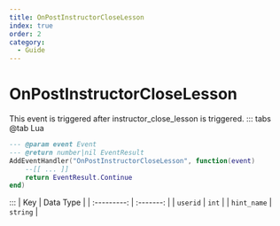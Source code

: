 ```yaml
---
title: OnPostInstructorCloseLesson
index: true
order: 2
category:
  - Guide
---
```


# OnPostInstructorCloseLesson
This event is triggered after instructor_close_lesson is triggered.
::: tabs
@tab Lua
```lua
--- @param event Event
--- @return number|nil EventResult
AddEventHandler("OnPostInstructorCloseLesson", function(event)
    --[[ ... ]]
    return EventResult.Continue
end)
```

:::
|     Key     | Data Type |
| :---------: | :-------: |
|   `userid`  |   `int`   |
| `hint_name` |  `string` |